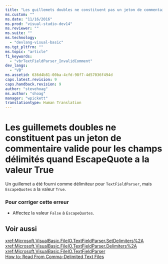 ```yaml
---
title: "Les guillemets doubles ne constituent pas un jeton de commentaire valide pour les champs d&#233;limit&#233;s quand EscapeQuote a la valeur True | Microsoft Docs"
ms.custom: ""
ms.date: "11/16/2016"
ms.prod: "visual-studio-dev14"
ms.reviewer: ""
ms.suite: ""
ms.technology: 
  - "devlang-visual-basic"
ms.tgt_pltfrm: ""
ms.topic: "article"
f1_keywords: 
  - "vbrTextFieldParser_InvalidComment"
dev_langs: 
  - "VB"
ms.assetid: 636d4b81-00ba-4cfd-98f7-4d57036f494d
caps.latest.revision: 9
caps.handback.revision: 9
author: "stevehoag"
ms.author: "shoag"
manager: "wpickett"
translationtype: Human Translation
---
```

# Les guillemets doubles ne constituent pas un jeton de commentaire valide pour les champs d&#233;limit&#233;s quand EscapeQuote a la valeur True
Un guillemet a été fourni comme délimiteur pour `TextFieldParser`, mais `EscapeQuotes` a la valeur `True`.  
  
### Pour corriger cette erreur  
  
-   Affectez la valeur `False` à `EscapeQuotes`.  
  
## Voir aussi  
 <xref:Microsoft.VisualBasic.FileIO.TextFieldParser.SetDelimiters%2A>   
 <xref:Microsoft.VisualBasic.FileIO.TextFieldParser.Delimiters%2A>   
 <xref:Microsoft.VisualBasic.FileIO.TextFieldParser>   
 [How to: Read From Comma\-Delimited Text Files](../../../visual-basic/developing-apps/programming/drives-directories-files/how-to-read-from-comma-delimited-text-files.md)